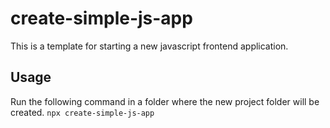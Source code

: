 # create-simple-js-app
This is a template for starting a new javascript frontend application.

## Usage
Run the following command in a folder where the new project folder will be created.
`npx create-simple-js-app`
